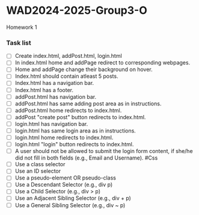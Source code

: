 # WAD2024-2025-Group3-O
Homework 1


### Task list

- [ ] Create index.html, addPost.html, login.html
- [ ] In index.html home and addPage redirect to corresponding webpages.
- [ ] Home and addPage change their background on hover.
- [ ] Index.html should contain atleast 5 posts.
- [ ] Index.html has a navigation bar.
- [ ] Index.html has a footer.
- [ ] addPost.html has navigation bar.
- [ ] addPost.html has same adding post area as in instructions.
- [ ] addPost.html home redirects to index.html.
- [ ] addPost "create post" button redirects to index.html.
- [ ] login.html has navigation bar.
- [ ] login.html has same login area as in instructions.
- [ ] login.html home redirects to index.html.
- [ ] login.html "login" button redirects to index.html.
- [ ] A user should not be allowed to submit the login form content, if she/he did not fill in both fields (e.g., Email and Username).
#Css
- [ ] Use a class selector
- [ ] Use an ID selector
- [ ] Use a pseudo-element OR pseudo-class
- [ ] Use a Descendant Selector (e.g., div p)
- [ ] Use a Child Selector (e.g., div > p)
- [ ] Use an Adjacent Sibling Selector (e.g., div + p)
- [ ] Use a General Sibling Selector (e.g., div ~ p) 
